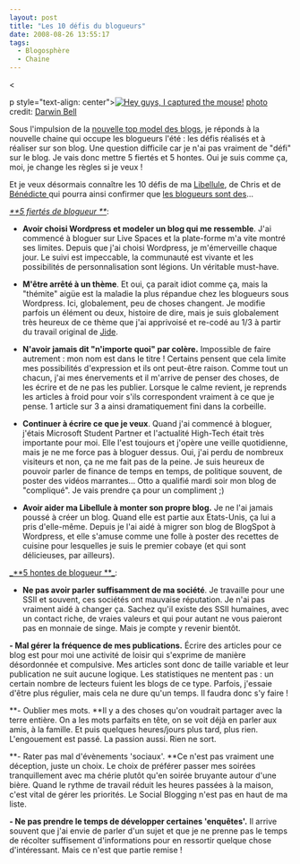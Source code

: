 ```yaml
---
layout: post
title: "Les 10 défis du blogueurs"
date: 2008-08-26 13:55:17
tags:
  - Blogosphère
  - Chaine
---
```


&lt;

p style="text-align: center">[![Hey guys, I captured the mouse!](//www.flickr.com/photos/53611153@N00/316668966/ "Hey guys, I captured the mouse!")](http://www.flickr.com/photos/53611153@N00/316668966/ "Hey guys, I captured the mouse!")
[](//creativecommons.org/licenses/by/2.0/ "Attribution License") [photo](//www.photodropper.com/photos/) credit: [Darwin Bell](http://www.flickr.com/photos/53611153@N00/316668966/ "Darwin Bell")

Sous l'impulsion de la [nouvelle top model des blogs](http://catpointzero.com/?p=474), je réponds à la nouvelle chaine qui occupe les blogueurs l'été&nbsp;: les défis réalisés et à réaliser sur son blog. Une question difficile car je n'ai pas vraiment de "défi" sur le blog. Je vais donc mettre 5 fiertés et 5 hontes. Oui je suis comme ça, moi, je change les règles si je veux&nbsp;!

Et je veux désormais connaître les 10 défis de ma [Libellule](//www.lacuisinedelibellule.fr/), de Chris et de [Bénédicte ](//police.etc.over-blog.net/)qui pourra ainsi confirmer que [les blogueurs sont des](http://police.etc.over-blog.net/article-22115593.html)&#8230;

<span style="text-decoration: underline">_**5 fiertés de blogueur **_</span>:

*   **Avoir choisi Wordpress et modeler un blog qui me ressemble**. J'ai commencé à bloguer sur Live Spaces et la plate-forme m'a vite montré ses limites. Depuis que j'ai choisi Wordpress, je m'émerveille chaque jour. Le suivi est impeccable, la communauté est vivante et les possibilités de personnalisation sont légions. Un véritable must-have.</p>
*   **M'être arrêté à un thème**. Et oui, ça parait idiot comme ça, mais la "thémite" aigüe est la maladie la plus répandue chez les blogueurs sous Wordpress. Ici, globalement, peu de choses changent. Je modifie parfois un élément ou deux, histoire de dire, mais je suis globalement très heureux de ce thème que j'ai apprivoisé et re-codé au 1/3 à partir du travail original de [Jide](http://www.jide.fr).</p>
*   **N'avoir jamais dit "n'importe quoi" par colère.** Impossible de faire autrement&nbsp;: mon nom est dans le titre&nbsp;! Certains pensent que cela limite mes possibilités d'expression et ils ont peut-être raison. Comme tout un chacun, j'ai mes énervements et il m'arrive de penser des choses, de les écrire et de ne pas les publier. Lorsque le calme revient, je reprends les articles à froid pour voir s'ils correspondent vraiment à ce que je pense. 1 article sur 3 a ainsi dramatiquement fini dans la corbeille.</p>
*   **Continuer à écrire ce que je veux**. Quand j'ai commencé à bloguer, j'étais Microsoft Student Partner et l'actualité High-Tech était très importante pour moi. Elle l'est toujours et j'opère une veille quotidienne, mais je ne me force pas à bloguer dessus. Oui, j'ai perdu de nombreux visiteurs et non, ça ne me fait pas de la peine. Je suis heureux de pouvoir parler de finance de temps en temps, de politique souvent, de poster des vidéos marrantes&#8230; Otto a qualifié mardi soir mon blog de "compliqué". Je vais prendre ça pour un compliment ;)

*   **Avoir aider ma Libellule à monter son propre blog.** Je ne l'ai jamais poussé à créer un blog. Quand elle est partie aux Etats-Unis, ça lui a pris d'elle-même. Depuis je l'ai aidé à migrer son blog de BlogSpot à Wordpress, et elle s'amuse comme une folle à poster des recettes de cuisine pour lesquelles je suis le premier cobaye (et qui sont délicieuses, par ailleurs).

<p><span style="text-decoration: underline">_**5 hontes de blogueur **_</span>:

*   **Ne pas avoir parler suffisamment de ma société**. Je travaille pour une SSII et souvent, ces sociétés ont mauvaise réputation. Je n'ai pas vraiment aidé à changer ça. Sachez qu'il existe des SSII humaines, avec un contact riche, de vraies valeurs et qui pour autant ne vous paieront pas en monnaie de singe. Mais je compte y revenir bientôt.

**- Mal gérer la fréquence de mes publications.** Écrire des articles pour ce blog est pour moi une activité de loisir qui s'exprime de manière désordonnée et compulsive. Mes articles sont donc de taille variable et leur publication ne suit aucune logique. Les statistiques ne mentent pas&nbsp;: un certain nombre de lecteurs fuient les blogs de ce type. Parfois, j'essaie d'être plus régulier, mais cela ne dure qu'un temps. Il faudra donc s'y faire&nbsp;!

**- Oublier mes mots. **Il y a des choses qu'on voudrait partager avec la terre entière. On a les mots parfaits en tête, on se voit déjà en parler aux amis, à la famille. Et puis quelques heures/jours plus tard, plus rien. L'engouement est passé. La passion aussi. Rien ne sort.

**- Rater pas mal d'évènements 'sociaux'. **Ce n'est pas vraiment une déception, juste un choix. Le choix de préférer passer mes soirées tranquillement avec ma chérie plutôt qu'en soirée bruyante autour d'une bière. Quand le rythme de travail réduit les heures passées à la maison, c'est vital de gérer les priorités. Le Social Blogging n'est pas en haut de ma liste.

**- Ne pas prendre le temps de développer certaines 'enquêtes'.** Il arrive souvent que j'ai envie de parler d'un sujet et que je ne prenne pas le temps de récolter suffisement d'informations pour en ressortir quelque chose d'intéressant. Mais ce n'est que partie remise&nbsp;!